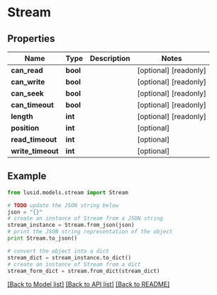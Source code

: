 # Stream


## Properties
Name | Type | Description | Notes
------------ | ------------- | ------------- | -------------
**can_read** | **bool** |  | [optional] [readonly] 
**can_write** | **bool** |  | [optional] [readonly] 
**can_seek** | **bool** |  | [optional] [readonly] 
**can_timeout** | **bool** |  | [optional] [readonly] 
**length** | **int** |  | [optional] [readonly] 
**position** | **int** |  | [optional] 
**read_timeout** | **int** |  | [optional] 
**write_timeout** | **int** |  | [optional] 

## Example

```python
from lusid.models.stream import Stream

# TODO update the JSON string below
json = "{}"
# create an instance of Stream from a JSON string
stream_instance = Stream.from_json(json)
# print the JSON string representation of the object
print Stream.to_json()

# convert the object into a dict
stream_dict = stream_instance.to_dict()
# create an instance of Stream from a dict
stream_form_dict = stream.from_dict(stream_dict)
```
[[Back to Model list]](../README.md#documentation-for-models) [[Back to API list]](../README.md#documentation-for-api-endpoints) [[Back to README]](../README.md)


